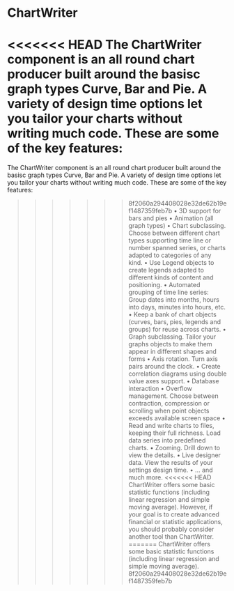 # ChartWriter
<<<<<<< HEAD
The ChartWriter component is an all round chart producer built around the basisc graph types Curve, Bar and Pie.  A variety of design time options let you tailor your charts without writing much code. These are some of the key features:
=======

The ChartWriter component is an all round chart producer built around the basisc graph types Curve, Bar and Pie.  A variety of design time options let you tailor your charts without writing much code. These are some of the key features:

>>>>>>> 8f2060a294408028e32de62b19ef1487359feb7b
•	3D support for bars and pies
•	Animation (all graph types)
•	Chart subclassing. Choose between different chart types supporting time line or number spanned series, or charts adapted to categories of any kind.
•	Use Legend objects to create legends adapted to different kinds of content and positioning.
•	Automated grouping of time line series: Group dates into months, hours into days, minutes into hours, etc.
•	Keep a bank of chart objects (curves, bars, pies, legends and groups) for reuse across charts.
•	Graph subclassing. Tailor your graphs objects to make them appear in different shapes and forms
•	Axis rotation. Turn axis pairs around the clock.
•	Create correlation diagrams using double value axes support.
•	Database interaction
•	Overflow management. Choose between contraction, compression or scrolling when point objects exceeds available screen space
•	Read and write charts to files, keeping their full richness. Load data series into predefined charts.
•	Zooming. Drill down to view the details.
•	Live designer data. View the results of your settings design time.
•	… and much more.
<<<<<<< HEAD
ChartWriter offers some basic statistic functions (including linear regression and simple moving average). However, if your goal is to create advanced financial or statistic applications, you should probably consider another tool than ChartWriter.
=======
ChartWriter offers some basic statistic functions (including linear regression and simple moving average). 
>>>>>>> 8f2060a294408028e32de62b19ef1487359feb7b
